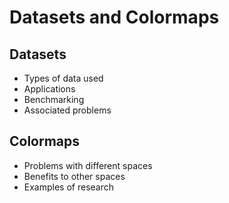 # Datasets and Colormaps

## Datasets
- Types of data used
- Applications
- Benchmarking
- Associated problems

## Colormaps
- Problems with different spaces
- Benefits to other spaces
- Examples of research
